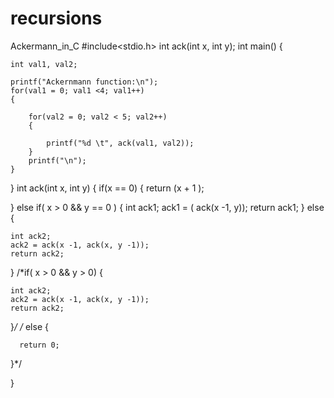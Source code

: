 # recursions
Ackermann_in_C
#include<stdio.h>
int ack(int x, int y);
int main()
{

    int val1, val2;

    printf("Ackernmann function:\n");
    for(val1 = 0; val1 <4; val1++)
    {

        for(val2 = 0; val2 < 5; val2++)
        {

            printf("%d \t", ack(val1, val2));
        }
        printf("\n");
    }
}
int ack(int x, int y)
{
  if(x == 0)
  {
      return (x + 1 );

  }
  else if( x > 0 && y == 0 )
  {
      int ack1;
      ack1 = ( ack(x -1, y));
    return ack1;
  }
  else
  {

    int ack2;
    ack2 = ack(x -1, ack(x, y -1));
    return ack2;
  }
    /*if( x > 0 && y > 0)
  {

    int ack2;
    ack2 = ack(x -1, ack(x, y -1));
    return ack2;
  }*/
 /* else
  {

      return 0;
  }*/

}
